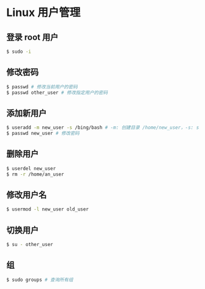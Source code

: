 # Linux 用户管理

## 登录 root 用户

```bash
$ sudo -i
```

## 修改密码

```bash
$ passwd # 修改当前用户的密码
$ passwd other_user # 修改指定用户的密码
```

## 添加新用户

```bash
$ useradd -m new_user -s /bing/bash # -m: 创建目录 /home/new_user，-s: shell
$ passwd new_user # 修改密码
```

## 删除用户

```bash
$ userdel new_user
$ rm -r /home/an_user
```

## 修改用户名

```bash
$ usermod -l new_user old_user
```

## 切换用户

```bash
$ su - other_user
```

## 组

```bash
$ sudo groups # 查询所有组
```
